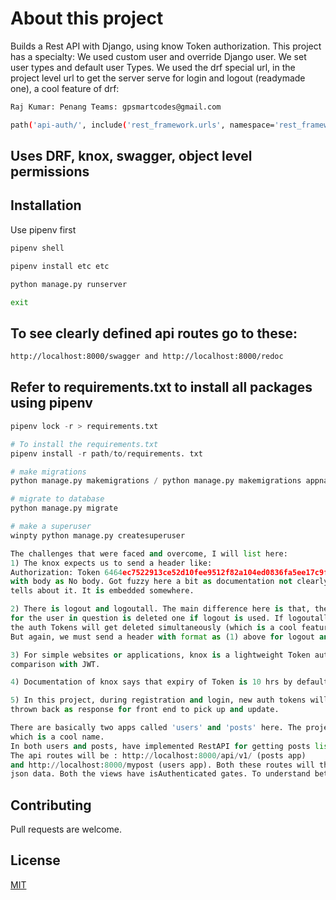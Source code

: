 # About this project

Builds a Rest API with Django, using know Token authorization. This project has a specialty: We used custom user and override Django user. We set user types and default user Types. We used the drf special url, in the project level url to get the server serve for login and logout (readymade one), a cool feature of drf:
```bash
Raj Kumar: Penang Teams: gpsmartcodes@gmail.com
```
```bash
path('api-auth/', include('rest_framework.urls', namespace='rest_framework')),
```
## Uses DRF, knox, swagger, object level permissions

## Installation

Use pipenv first

```bash
pipenv shell
```
```bash
pipenv install etc etc
```
```bash
python manage.py runserver
```
```bash
exit
```
## To see clearly defined api routes go to these:
```bash
http://localhost:8000/swagger and http://localhost:8000/redoc
```
## Refer to requirements.txt to install all packages using pipenv

```python
pipenv lock -r > requirements.txt

# To install the requirements.txt
pipenv install -r path/to/requirements. txt

# make migrations
python manage.py makemigrations / python manage.py makemigrations appname

# migrate to database
python manage.py migrate

# make a superuser
winpty python manage.py createsuperuser
```
```python
The challenges that were faced and overcome, I will list here:
1) The knox expects us to send a header like:
Authorization: Token 6464ec7522913ce52d10fee9512f82a104ed0836fa5ee17c9f3113cd45c95958
with body as No body. Got fuzzy here a bit as documentation not clearly
tells about it. It is embedded somewhere.

2) There is logout and logoutall. The main difference here is that, the auth Tokens
for the user in question is deleted one if logout is used. If logoutall is used, all
the auth Tokens will get deleted simultaneously (which is a cool feature).
But again, we must send a header with format as (1) above for logout and logoutall.

3) For simple websites or applications, knox is a lightweight Token autorization in
comparison with JWT.

4) Documentation of knox says that expiry of Token is 10 hrs by default.

5) In this project, during registration and login, new auth tokens will be generated and 
thrown back as response for front end to pick up and update.
```
```python
There are basically two apps called 'users' and 'posts' here. The project is named 'core'
which is a cool name.
In both users and posts, have implemented RestAPI for getting posts list as an example
The api routes will be : http://localhost:8000/api/v1/ (posts app)
and http://localhost:8000/mypost (users app). Both these routes will throw back same
json data. Both the views have isAuthenticated gates. To understand better can play around it.
```
## Contributing
Pull requests are welcome.



## License
[MIT](https://choosealicense.com/licenses/mit/)